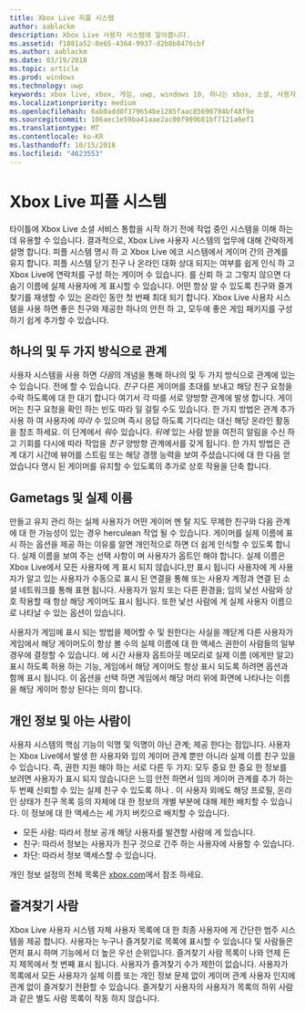 ```yaml
---
title: Xbox Live 피플 시스템
author: aablackm
description: Xbox Live 사용자 시스템에 알아봅니다.
ms.assetid: f1881a52-8e65-4364-9937-d2b8b8476cbf
ms.author: aablackm
ms.date: 03/19/2018
ms.topic: article
ms.prod: windows
ms.technology: uwp
keywords: xbox live, xbox, 게임, uwp, windows 10, 하나는 xbox, 소셜, 사용자가 시스템, 친구
ms.localizationpriority: medium
ms.openlocfilehash: 6ab0add0f379654be1285faac85690794bf48f9e
ms.sourcegitcommit: 106aec1e59ba41aae2ac00f909b81bf7121a6ef1
ms.translationtype: MT
ms.contentlocale: ko-KR
ms.lasthandoff: 10/15/2018
ms.locfileid: "4623553"
---
```

# <a name="xbox-live-people-system"></a>Xbox Live 피플 시스템

타이틀에 Xbox Live 소셜 서비스 통합을 시작 하기 전에 작업 중인 시스템을 이해 하는 데 유용할 수 있습니다. 결과적으로, Xbox Live 사용자 시스템의 업무에 대해 간략하게 설명 합니다. 피플 시스템 명시 하 고 Xbox Live 에코 시스템에서 게이머 간의 관계를 유지 합니다. 피플 시스템 닫기 친구 나 온라인 대화 상대 되지는 여부를 쉽게 인식 하 고 Xbox Live에 연락처를 구성 하는 게이머 수 있습니다. 를 신뢰 하 고 그렇지 않으면 다 숨기 이름에 실제 사용자에 게 표시할 수 있습니다. 어떤 항상 알 수 있도록 친구와 즐겨찾기를 재생할 수 있는 온라인 동안 첫 번째 최대 되기 합니다. Xbox Live 사용자 시스템을 사용 하면 좋은 친구와 제공한 하나의 안전 하 고, 모두에 좋은 게임 패키지를 구성 하기 쉽게 추가할 수 있습니다.

## <a name="one-and-two-way-relationships"></a>하나의 및 두 가지 방식으로 관계

사용자 시스템을 사용 하면 *다음*의 개념을 통해 하나의 및 두 가지 방식으로 관계에 있는 수 있습니다. 전에 할 수 있습니다. *친구* 다른 게이머를 초대를 보내고 해당 친구 요청을 수락 하도록에 대 한 대기 합니다 여기서 각 따를 서로 양방향 관계에 발생 합니다. 게이머는 친구 요청을 확인 하는 빈도 따라 일 걸릴 수도 있습니다. 한 가지 방법은 관계 추가 사용 하 여 사용자에 *따라* 수 있으며 즉시 응답 하도록 기다리는 대신 해당 온라인 활동을 참조 하세요. 이 단계에서 *워*수 있습니다. *뒤에* 있는 사람 받을 여전히 알림을 수신 하 고 기회를 다시에 따라 작업을 *친구* 양방향 관계에서를 갖게 됩니다. 한 가지 방법은 관계 대기 시간에 뷰어를 스트림 또는 해당 경쟁 능력을 보여 주셨습니다에 대 한 다음 얻었습니다 명시 된 게이머를 유지할 수 있도록의 추가로 상호 작용을 단축 합니다.

## <a name="gametags-and-real-names"></a>Gametags 및 실제 이름

만들고 유지 관리 하는 실제 사용자가 어떤 게이머 멘 탈 지도 무제한 친구와 다음 관계에 대 한 가능성이 있는 경우 herculean 작업 될 수 있습니다. 게이머를 실제 이름에 표시 하는 옵션을 제공 하는 이유를 알면 개인적으로 하면 더 쉽게 인식할 수 있도록 합니다. 실제 이름을 보여 주는 선택 사항이 며 사용자가 옵트인 해야 합니다. 실제 이름은 Xbox Live에서 모든 사용자에 게 표시 되지 않습니다,만 표시 됩니다 사용자에 게 사용자가 알고 있는 사용자가 수동으로 표시 된 연결을 통해 또는 사용자 계정과 연결 된 소셜 네트워크를 통해 표현 됩니다. 사용자가 일치 또는 다른 환경을; 임의 낯선 사람와 상호 작용할 때 항상 해당 게이머도 표시 됩니다. 또한 낯선 사람에 게 실제 사용자 이름으로 나타날 수 있는 옵션이 있습니다.

사용자가 게임에 표시 되는 방법을 제어할 수 및 원한다는 사실을 깨닫게 다른 사용자가 게임에서 해당 게이머도이 항상 볼 수의 실제 이름에 대 한 액세스 권한이 사람들의 일부 경우에 결정할 수 있습니다. 에 시간 사용자 옵트아웃 메모리로 실제 이름 (에게만 알고) 표시 하도록 허용 하는 기능, 게임에서 해당 게이머도 항상 표시 되도록 하려면 옵션과 함께 표시 됩니다. 이 옵션을 선택 하면 게임에서 해당 머리 위에 화면에 나타나는 이름을 해당 게이머 항상 된다는 의미 합니다.

## <a name="privacy-and-people-i-know"></a>개인 정보 및 아는 사람이

사용자 시스템의 핵심 기능이 익명 및 익명이 아닌 관계; 제공 한다는 점입니다. 사용자는 Xbox Live에서 발생 한 사용자와 임의 게이머 관계 뿐만 아니라 실제 이름 친구 있을 수 있습니다. 즉, 권한 지원 해야 하는 서로 다른 두 가지: 모두 중요 한 중요 한 정보를 보려면 사용자가 표시 되지 않습니다은 느낌 안전 하면서 임의 게이머 관계를 추가 하는 두 번째 신뢰할 수 있는 실제 친구 수 있도록 하나 .
이 사용자 외에도 해당 프로필, 온라인 상태가 친구 목록 등의 자체에 대 한 정보의 개별 부분에 대해 제한 배치할 수 있습니다. 이 정보에 대 한 액세스는 세 가지 버킷으로 배치할 수 있습니다.

- 모든 사람: 따라서 정보 공개 해당 사용자를 발견할 사람에 게 있습니다.
- 친구: 따라서 정보는 사용자가 친구 것으로 간주 하는 사용자에 사용할 수 있습니다.
- 차단: 따라서 정보 액세스할 수 있습니다.

개인 정보 설정의 전체 목록은 [xbox.com](https://account.xbox.com/Settings)에서 참조 하세요.

## <a name="favorite-people"></a>즐겨찾기 사람

Xbox Live 사용자 시스템 자체 사용자 목록에 대 한 최종 사용자에 게 간단한 범주 시스템을 제공 합니다. 사용자는 누구나 즐겨찾기로 목록에 표시할 수 있습니다 및 사람들은 먼저 표시 하며 기능에서 더 높은 우선 순위입니다. 즐겨찾기 사람 목록이 나와 언제 든 지 제목에서 첫 번째 표시 됩니다. 사용자가 즐겨찾기 수가 제한이 없습니다. 사용자가 목록에서 모든 사용자가 실제 이름 또는 개인 정보 문제 없이 게이머 관계 사용자 인지에 관계 없이 즐겨찾기 전환할 수 있습니다. 즐겨찾기 사용자의 사용자가 목록의 하위 사람과 같은 별도 사람 목록이 작동 하지 않습니다.